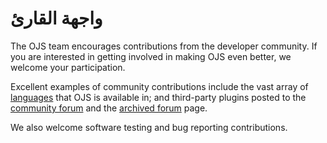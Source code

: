 # واجهة القارئ

The OJS team encourages contributions from the developer community. If you are interested in getting involved in making OJS even better, we welcome your participation.

Excellent examples of community contributions include the vast array of [languages](https://pkp.sfu.ca/wiki/index.php?title=Translating_OxS#OJS_Languages) that OJS is available in; and third-party plugins posted to the [community forum](https://forum.pkp.sfu.ca/) and the [archived forum](https://pkp.sfu.ca/support/forum/viewforum.php?f=28) page.

We also welcome software testing and bug reporting contributions.